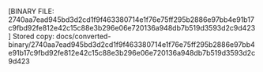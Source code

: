 [BINARY FILE: 2740aa7ead945bd3d2cd1f9f463380714e1f76e75ff295b2886e97bb4e91b17c9fbd92fe812e42c15c88e3b296e06e720136a948db7b519d3593d2c9d423]
Stored copy: docs/converted-binary/2740aa7ead945bd3d2cd1f9f463380714e1f76e75ff295b2886e97bb4e91b17c9fbd92fe812e42c15c88e3b296e06e720136a948db7b519d3593d2c9d423
